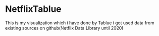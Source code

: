 # NetflixTablue
This is my visualization which i have done by Tablue
i got used data from existing sources on github(Netflix Data Library until 2020)
